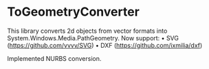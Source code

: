 # ToGeometryConverter

This library converts 2d objects from vector formats into System.Windows.Media.PathGeometry.
Now support:
• SVG (https://github.com/vvvv/SVG)
• DXF (https://github.com/ixmilia/dxf)

Implemented NURBS conversion.
